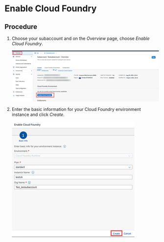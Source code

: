 <!-- loiocf0d5d28f43645118d20b7a04fbab946 -->

# Enable Cloud Foundry



## Procedure

1.  Choose your subaccount and on the *Overview* page, choose *Enable Cloud Foundry*.

    ![](images/Enable_Cloud_Foundry_Button_d0dbc30.png)

2.  Enter the basic information for your Cloud Foundry environment instance and click *Create*.

    ![](images/Enable_Cloud_Foundry_Dialog_91c344a.png)


